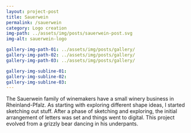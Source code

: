 ```yaml
---
layout: project-post
title: Sauerwein
permalink: /sauerwein
category: Logo creation
img-path: ../assets/img/posts/sauerwein-post.svg
img-alt: sauerwein-logo

gallery-img-path-01: ../assets/img/posts/gallery/
gallery-img-path-02: ../assets/img/posts/gallery/
gallery-img-path-03: ../assets/img/posts/gallery/

gallery-img-subline-01: 
gallery-img-subline-02: 
gallery-img-subline-03: 
---
```


The Sauerwein family of winemakers have a small winery business in Rheinland-Pfalz. As starting with exploring different shape ideas, I started sketching out stuff. After a phase of sketching and exploring, the initial arrangement of letters was set and things went to digital. This project evolved from a grizzly bear dancing in his underpants.